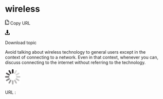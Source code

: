 # wireless

![Copy URL](media/wireless/Copy.png)
Copy URL

![Download](media/wireless/Download.png)

Download topic

Avoid
talking about wireless technology to general users except in the
context of connecting to a network. Even in that context, whenever
you can, discuss connecting to the internet without referring to the
technology. 

![In progress](media/wireless/activity-large.gif)

URL :
